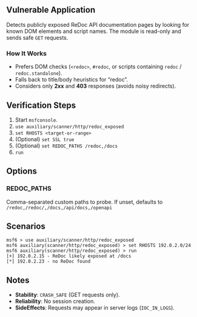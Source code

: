 ## Vulnerable Application

Detects publicly exposed ReDoc API documentation pages by looking for known DOM elements and script names. The module
is read-only and sends safe `GET` requests.

### How It Works
- Prefers DOM checks (`<redoc>`, `#redoc`, or scripts containing `redoc` / `redoc.standalone`).
- Falls back to title/body heuristics for “redoc”.
- Considers only **2xx** and **403** responses (avoids noisy redirects).
  
## Verification Steps

1. Start `msfconsole`.
2. `use auxiliary/scanner/http/redoc_exposed`
3. `set RHOSTS <target-or-range>`
4. (Optional) `set SSL true`
5. (Optional) `set REDOC_PATHS /redoc,/docs`
6. `run`
   
## Options
### REDOC_PATHS
Comma-separated custom paths to probe. If unset, defaults to `/redoc,/redoc/,/docs,/api/docs,/openapi`

## Scenarios

```text
msf6 > use auxiliary/scanner/http/redoc_exposed
msf6 auxiliary(scanner/http/redoc_exposed) > set RHOSTS 192.0.2.0/24
msf6 auxiliary(scanner/http/redoc_exposed) > run
[+] 192.0.2.15 - ReDoc likely exposed at /docs
[*] 192.0.2.23 - no ReDoc found
```
## Notes

* **Stability**: `CRASH_SAFE` (GET requests only).
* **Reliability**: No session creation.
* **SideEffects**: Requests may appear in server logs (`IOC_IN_LOGS`).
